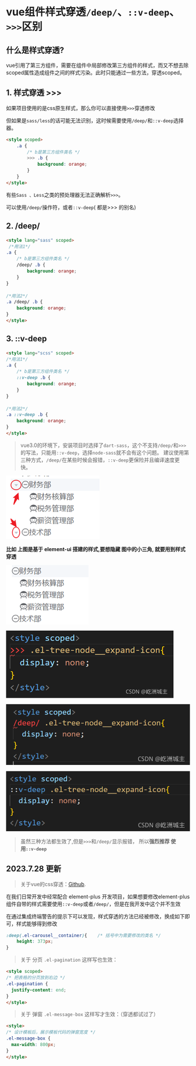 # vue组件样式穿透`/deep/`、`::v-deep`、`>>>`区别

## 什么是样式穿透?

vue引用了第三方组件，需要在组件中局部修改第三方组件的样式，而又不想去除scoped属性造成组件之间的样式污染。此时只能通过一些方法，穿透scoped。

## 1.  样式穿透 >>>

如果项目使用的是css原生样式，那么你可以直接使用`>>>`穿透修改

但如果是`sass/less`的话可能无法识别，这时候需要使用`/deep/`和`::v-deep`选择器。

```html
<style scoped>
	.a {
		/* b是第三方组件类名 */
		>>> .b {
			background: orange;
		}
	}
</style>
```

有些`Sass 、Less`之类的预处理器无法正确解析`>>>`。

可以使用`/deep/`操作符，或者`::v-deep`( 都是>>> 的别名)

## 2.  /deep/

```html
<style lang="sass" scoped>
 /*用法1*/
.a {
	/* b是第三方组件类名 */
	/deep/ .b {
		background: orange;
	}
}

/*用法2*/
.a /deep/ .b { 
	background: orange;
}
</style>
```

## 3. ::v-deep

```html
<style lang="scss" scoped>
/*用法1*/
.a {
	/* b是第三方组件类名 */
	::v-deep .b {
		background: orange;
	}
}

/*用法2*/
.a ::v-deep .b {
	background: orange;
}
</style>
```

> vue3.0的环境下，安装项目时选择了`dart-sass`，这个不支持`/deep/`和`>>>`的写法，只能用`::v-deep`，选择`node-sass`就不会有这个问题。
> 建议使用第三种方式，`/deep/`在某些时候会报错，`::v-deep`更保险并且编译速度更快。

![img](02.1vue中穿透scoped修改引用组件的样式.assets/6be04443e58e4c75a5fe1a03146fbf39.png)

**比如 上图是基于 element-ui 搭建的样式,要想隐藏 图中的小三角, 就要用到样式穿透**

![img](02.1vue中穿透scoped修改引用组件的样式.assets/111431fd166c47168b47d48f693eec49.png)

 ![img](02.1vue中穿透scoped修改引用组件的样式.assets/watermark,type_ZHJvaWRzYW5zZmFsbGJhY2s,shadow_50,text_Q1NETiBA5bG55rSy5Z-O5Li7,size_15,color_FFFFFF,t_70,g_se,x_16.png)

 ![img](02.1vue中穿透scoped修改引用组件的样式.assets/watermark,type_ZHJvaWRzYW5zZmFsbGJhY2s,shadow_50,text_Q1NETiBA5bG55rSy5Z-O5Li7,size_19,color_FFFFFF,t_70,g_se,x_16.png)

 ![img](02.1vue中穿透scoped修改引用组件的样式.assets/watermark,type_ZHJvaWRzYW5zZmFsbGJhY2s,shadow_50,text_Q1NETiBA5bG55rSy5Z-O5Li7,size_19,color_FFFFFF,t_70,g_se,x_16-166910570294040.png)

> 虽然三种方法都生效了,但是`>>>`和`/deep/`显示报错， 所以**强烈推荐 使用`::v-deep`**

## 2023.7.28 更新

> 关于vue的css穿透：[Github](https://github.com/vuejs/rfcs/blob/master/active-rfcs/0023-scoped-styles-changes.md#deep-selectors).

在我们日常开发中经常配合 element-plus 开发项目，如果想要修改element-plus组件自带的样式需要使用`::v-deep`或者`/deep/`，但是在我开发中这个并不生效

在通过集成终端警告的提示下可以发现，样式穿透的方法已经被修改，换成如下即可，样式能够得到修改

```css
:deep(.el-carousel__container){    /* 括号中为需要修改的类名 */
    height: 373px;
}
```

> 关于 分页 `.el-pagination` 这样写也生效：

```html
<style scoped>
/* 把表格的分页放到右边 */
.el-pagination {
  justify-content: end;
}
</style>
```

> 关于 弹窗 `.el-message-box` 这样写才生效：（穿透都试过了）

```html
<style>
/* 设计模板后，展示模板代码的弹窗宽度 */
.el-message-box {
  max-width: 800px;
}
</style>
```

